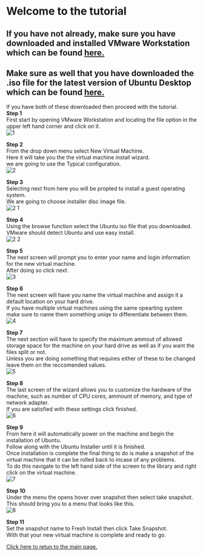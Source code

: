 # Welcome to the tutorial
## If you have not already, make sure you have downloaded and installed VMware Workstation which can be found [here.](https://www.vmware.com/products/workstation-pro.html)
## Make sure as well that you have downloaded the .iso file for the latest version of Ubuntu Desktop which can be found [here.](https://ubuntu.com/download/desktop)

If you have both of these downloaded then proceed with the tutorial.
<br>
<b>Step 1</b><br>
First start by opening VMware Workstation and locating the file option in the upper left hand corner and click on it.<br>
![1](https://user-images.githubusercontent.com/70162924/145664885-8017e263-ba08-4680-8d2b-abb66f68dd51.PNG)<br>


<b>Step 2</b><br>
From the drop down menu select New Virtual Machine.<br>
Here it will take you the the virtual machine install wizard.<br>
we are going to use the Typical configuration.<br>
![2](https://user-images.githubusercontent.com/70162924/145664891-0efc449c-dd03-4468-a361-e38778a52531.PNG)<br>


<b>Step 3</b><br>
Selecting next from here you will be propted to install a guest operating system. <br>
We are going to choose installer disc image file.<br>
![2 1](https://user-images.githubusercontent.com/70162924/145664950-e6efc128-237d-4564-bd72-5d010eef6166.PNG)<br>


<b>Step 4</b><br>
Using the browse function select the Ubuntu iso file that you downloaded.<br>
VMware should detect Ubuntu and use easy install.<br>
![2 2](https://user-images.githubusercontent.com/70162924/145664958-5fa59255-2672-410d-a203-5b0dd127f2c7.PNG)<br>


<b>Step 5</b><br>
The next screen will prompt you to enter your name and login information for the new virtual machine.<br>
After doing so click next.<br>
![3](https://user-images.githubusercontent.com/70162924/145664965-e6b9c261-d208-4caa-87b3-7e8af7d83016.PNG)<br>


<b>Step 6</b><br>
The next screen will have you name the virtual machine and assign it a default location on your hard drive.<br>
If you have multiple virtual machines using the same opearting system make sure to name them something uniqe to differentiate between them.<br>
![4](https://user-images.githubusercontent.com/70162924/145664967-ef13bcdb-e900-4286-af93-2676ce35cfea.PNG)<br>


<b>Step 7</b><br>
The next section will have to specify the maximum ammout of allowed storage space for the machine on your hard drive as well as if you want the files split or not.<br>
Unless you are doing something that requires either of these to be changed leave them on the reccomended values.<br>
![5](https://user-images.githubusercontent.com/70162924/145664978-f173cf2d-18c0-4870-823d-34aa22195e93.PNG)<br>


<b>Step 8</b><br>
The last screen of the wizard allows you to customize the hardware of the machine, such as number of CPU cores, ammount of memory, and type of network adapter.<br>
If you are satisfied with these settings click finished.<br>
![6](https://user-images.githubusercontent.com/70162924/145664991-b3c306ce-a6eb-4db1-8583-9f6bb59c1800.PNG)<br>


<b>Step 9</b><br>
From here it will automatically power on the machine and begin the installation of Ubuntu.<br>
Follow along with the Ubuntu Installer until it is finished.<br>
Once installation is complete the final thing to do is make a snapshot of the virtual machine that it can be rolled back to incase of any problems.<br>
To do this navigate to the left hand side of the screen to the library and right click on the virtual machine.<br>
![7](https://user-images.githubusercontent.com/70162924/145664996-6034613c-b05a-47bb-aad1-263f68e8da2b.PNG)<br>


<b>Step 10</b><br>
Under the menu the opens hover over snapshot then select take snapshot.<br>
This should bring you to a menu that looks like this.<br>
![8](https://user-images.githubusercontent.com/70162924/145665000-ca9bae35-a628-4407-bae7-9f1804571440.PNG)<br>


<b>Step 11</b><br>
Set the snapshot name to Fresh Install then click Take Snapshot.<br>
With that your new virtual machine is complete and ready to go.<br>

[Click here to retun to the main page.](README.md)
